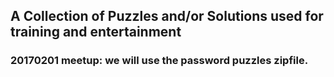 ## A Collection of Puzzles and/or Solutions used for training and entertainment

### 20170201 meetup: we will use the password puzzles zipfile.
